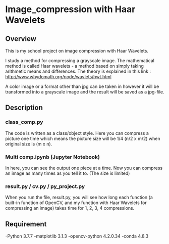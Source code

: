 # Image_compression with Haar Wavelets

## Overview

This is my school project on image compression with Haar Wavelets.

I study a method for compressing a grayscale image. 
The mathematical method is called Haar wavelets - a method based on simply taking arithmetic means and differences.
The theory is explained in this link :
http://www.whydomath.org/node/wavlets/hwt.html

A color image or a format other than jpg can be taken in however it will be transformed into a grayscale image and the result will be saved as a jpg-file.

## Description

### class_comp.py

The code is written as a class/object style.
Here you can compress a picture one time which means the picture size will be 1/4 (n/2 x m/2) when original size is (m x n).



### Multi comp.ipynb (Jupyter Notebook)

In here, you can see the output one piece at a time.
Now you can compress an image as many times as you tell it to. (The size is limited)


### result.py / cv.py / py_project.py

When you run the file, result.py, you will see how long each function (a built-in function of OpenCV, and my function with Haar Wavelets for compressing an image) takes time for 1, 2, 3, 4 compressions. 


## Requirement

-Python 3.7.7
-matplotlib 3.1.3
-opencv-python 4.2.0.34
-conda 4.8.3






